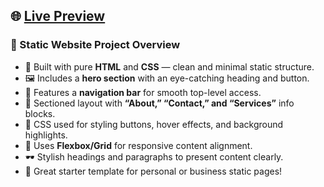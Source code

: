 ## 🌐 [Live Preview](https://shaktisinh0044.github.io/Static-Website/)

### 📄 Static Website Project Overview

- 🧱 Built with pure **HTML** and **CSS** — clean and minimal static structure.  
- 🖼️ Includes a **hero section** with an eye-catching heading and button.  
- 🎯 Features a **navigation bar** for smooth top-level access.  
- 💬 Sectioned layout with **“About,” “Contact,” and “Services”** info blocks.  
- 🎨 CSS used for styling buttons, hover effects, and background highlights.  
- 🧩 Uses **Flexbox/Grid** for responsive content alignment.  
- 🕶️ Stylish headings and paragraphs to present content clearly.  
- 🚀 Great starter template for personal or business static pages!
